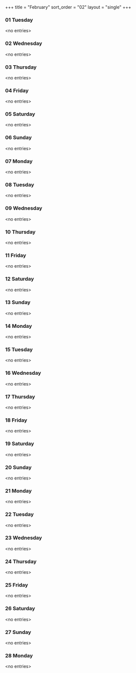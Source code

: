 +++
title = "February"
sort_order = "02"
layout = "single"
+++

### 01 Tuesday


\<no entries\>


### 02 Wednesday


\<no entries\>


### 03 Thursday


\<no entries\>


### 04 Friday


\<no entries\>


### 05 Saturday


\<no entries\>


### 06 Sunday


\<no entries\>


### 07 Monday


\<no entries\>


### 08 Tuesday


\<no entries\>


### 09 Wednesday


\<no entries\>


### 10 Thursday


\<no entries\>


### 11 Friday


\<no entries\>


### 12 Saturday


\<no entries\>


### 13 Sunday


\<no entries\>


### 14 Monday


\<no entries\>


### 15 Tuesday


\<no entries\>


### 16 Wednesday


\<no entries\>


### 17 Thursday


\<no entries\>


### 18 Friday


\<no entries\>


### 19 Saturday


\<no entries\>


### 20 Sunday


\<no entries\>


### 21 Monday


\<no entries\>


### 22 Tuesday


\<no entries\>


### 23 Wednesday


\<no entries\>


### 24 Thursday


\<no entries\>


### 25 Friday


\<no entries\>


### 26 Saturday


\<no entries\>


### 27 Sunday


\<no entries\>


### 28 Monday


\<no entries\>

